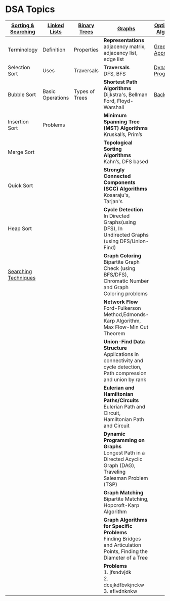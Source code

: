 # DSA Topics

| [Sorting & Searching](sorting.md)    | [Linked Lists](linkedlists.md) | [Binary Trees](binarytrees.md) | [Graphs](graphs.md)                                                                                                      | [Optimization Algorithms](optimization.md)   |                                 |
|--------------------------------------|--------------------------------|--------------------------------|--------------------------------------------------------------------------------------------------------------------------|----------------------------------------------|---------------------------------|
| Terminology                          | Definition                     | Properties                     | **Representations**   <br/>adjacency matrix,   adjacency list,  edge list                                                | [Greedy Approach](greedyapproach.md)         |                                 |
| Selection Sort                       | Uses                           | Traversals                     | **Traversals**  <br/>DFS, BFS                                                                                            | [Dynamic Programming](dynamicprogramming.md) |
| Bubble Sort                          | Basic Operations               | Types of Trees                 | **Shortest Path Algorithms**  <br/>Dijkstra's, Bellman Ford, Floyd-Warshall                                              | [Backtracking](backtracking.md)              |
| Insertion Sort                       | Problems                       |                                | **Minimum Spanning Tree (MST) Algorithms**  <br/> Kruskal’s, Prim’s                                                      |                                              |
| Merge Sort                           |                                |                                | **Topological Sorting Algorithms** <br/>Kahn’s, DFS based                                                                |                                              |
| Quick Sort                           |                                |                                | **Strongly Connected Components (SCC) Algorithms** <br/>Kosaraju's, Tarjan's                                             |                                              |
| Heap Sort                            |                                |                                | **Cycle Detection** <br/>In Directed Graphs(using DFS), In Undirected Graphs (using DFS/Union-Find)                      |                                              |
| [Searching Techniques](searching.md) |                                |                                | **Graph Coloring** <br/>Bipartite Graph Check (using BFS/DFS),   Chromatic Number and Graph Coloring problems            |                                              |
|                                      |                                |                                | **Network Flow** <br/>Ford-Fulkerson Method,Edmonds-Karp Algorithm, Max Flow-Min Cut Theorem                             |                                              |
|                                      |                                |                                | **Union-Find Data Structure** <br/>Applications in connectivity and cycle detection,  Path compression and union by rank |                                              |
|                                      |                                |                                | **Eulerian and Hamiltonian Paths/Circuits** <br/>Eulerian Path and Circuit, Hamiltonian Path and Circuit                 |                                              |
|                                      |                                |                                | **Dynamic Programming on Graphs** <br/>Longest Path in a Directed Acyclic Graph (DAG), Traveling Salesman Problem (TSP)  |                                              |
|                                      |                                |                                | **Graph Matching** <br/>Bipartite Matching, Hopcroft-Karp Algorithm                                                      |                                              |
|                                      |                                |                                | **Graph Algorithms for Specific Problems** <br/>Finding Bridges and Articulation Points, Finding the Diameter of a Tree  |                                              |
|                                      |                                |                                | **Problems** <br/>1. jfsndvjdk<br/>2. dcejkdfbvkjnckw<br/>3. efivdnknkw                                                  |                                              |



